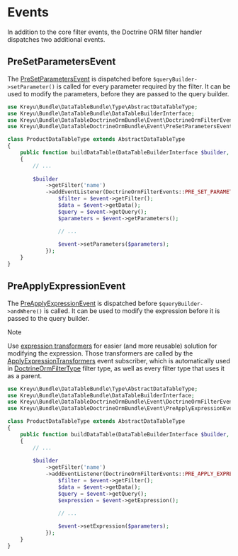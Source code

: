 # Events

In addition to the core filter events, the Doctrine ORM filter handler dispatches two additional events.

## PreSetParametersEvent

The [PreSetParametersEvent](../src/Event/PreSetParametersEvent.php) is dispatched before `$queryBuilder->setParameter()`
is called for every parameter required by the filter. It can be used to modify the parameters, before they are passed to the query builder.

```php
use Kreyu\Bundle\DataTableBundle\Type\AbstractDataTableType;
use Kreyu\Bundle\DataTableBundle\DataTableBuilderInterface;
use Kreyu\Bundle\DataTableDoctrineOrmBundle\Event\DoctrineOrmFilterEvents;
use Kreyu\Bundle\DataTableDoctrineOrmBundle\Event\PreSetParametersEvent;

class ProductDataTableType extends AbstractDataTableType
{
    public function buildDataTable(DataTableBuilderInterface $builder, array $options): void
    {
        // ...
        
        $builder
            ->getFilter('name')
            ->addEventListener(DoctrineOrmFilterEvents::PRE_SET_PARAMETERS, function (PreSetParametersEvent $event) {
                $filter = $event->getFilter();
                $data = $event->getData();
                $query = $event->getQuery();
                $parameters = $event->getParameters();

                // ...
                
                $event->setParameters($parameters);
            });
    }
}
```

## PreApplyExpressionEvent

The [PreApplyExpressionEvent](../src/Event/PreApplyExpressionEvent.php) is dispatched before `$queryBuilder->andWhere()` is called.
It can be used to modify the expression before it is passed to the query builder.

> [!NOTE]
> Use [expression transformers](expression-transformers.md) for easier (and more reusable) solution for modifying the expression.
> Those transformers are called by the [ApplyExpressionTransformers](../src/EventListener/ApplyExpressionTransformers.php) event subscriber,
> which is automatically used in [DoctrineOrmFilterType](../src/Filter/Type/DoctrineOrmFilterType.php) filter type, as well as
> every filter type that uses it as a parent.

```php
use Kreyu\Bundle\DataTableBundle\Type\AbstractDataTableType;
use Kreyu\Bundle\DataTableBundle\DataTableBuilderInterface;
use Kreyu\Bundle\DataTableDoctrineOrmBundle\Event\DoctrineOrmFilterEvents;
use Kreyu\Bundle\DataTableDoctrineOrmBundle\Event\PreApplyExpressionEvent;

class ProductDataTableType extends AbstractDataTableType
{
    public function buildDataTable(DataTableBuilderInterface $builder, array $options): void
    {
        // ...
        
        $builder
            ->getFilter('name')
            ->addEventListener(DoctrineOrmFilterEvents::PRE_APPLY_EXPRESSION, function (PreApplyExpressionEvent $event) {
                $filter = $event->getFilter();
                $data = $event->getData();
                $query = $event->getQuery();
                $expression = $event->getExpression();
                
                // ...

                $event->setExpression($parameters);
            });
    }
}
```